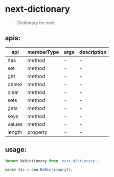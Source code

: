 # next-dictionary

> Dictionary for next

## apis:
| api    | memberType | args | description |
|--------|------------|------|-------------|
| has    | method     | -    | -           |
| set    | method     | -    | -           |
| get    | method     | -    | -           |
| delete | method     | -    | -           |
| clear  | method     | -    | -           |
| sets   | method     | -    | -           |
| gets   | method     | -    | -           |
| keys   | method     | -    | -           |
| values | method     | -    | -           |
| length | property   | -    | -           |

## usage:

```js
import NxDictionary from 'next-dictionary';

const dic = new NxDictionary();
```
